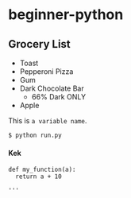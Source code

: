 # beginner-python

## Grocery List

* Toast
* Pepperoni Pizza
* Gum
* Dark Chocolate Bar
  * 66% Dark ONLY
* Apple

This is `a variable name`.

```
$ python run.py
```
#### Kek
```
def my_function(a):
  return a + 10

'''
